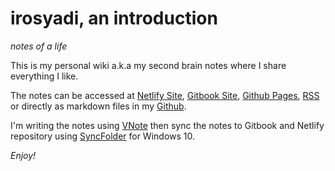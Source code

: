 # irosyadi, an introduction

_notes of a life_

This is my personal wiki a.k.a my second brain notes where I share everything I like.

The notes can be accessed at [Netlify Site](https://irosyadi.netlify.app/), [Gitbook Site](https://irosyadi.gitbook.io/),  [Github Pages](https://irosyadi.github.io/), [RSS](https://irosyadi.netlify.app/rss.xml) or directly as markdown files in my [Github](https://github.com/irosyadi/gitbook).

I'm writing the notes using [VNote](https://tamlok.gitee.io/vnote/en_us/) then sync the notes to Gitbook and Netlify repository using [SyncFolder](https://www.microsoft.com/en-us/p/syncfolder/9nc73mjwhsww) for Windows 10.


_Enjoy!_

